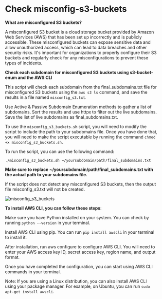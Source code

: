  # Check misconfig-s3-buckets

**What are misconfigured S3 buckets?**

A misconfigured S3 bucket is a cloud storage bucket provided by Amazon Web Services (AWS) that has been set up incorrectly and is publicly accessible. These misconfigured buckets can expose sensitive data and allow unauthorized access, which can lead to data breaches and other security risks. It's important for organizations to properly configure their S3 buckets and regularly check for any misconfigurations to prevent these types of incidents.

 **Check each subdomain for misconfigured S3 buckets using s3-bucket-enum and the AWS CLI**

 This script will check each subdomain from the final_subdomains.txt file for misconfigured S3 buckets using the `aws s3 ls` command, and save the results in a file named  `misconfig_s3.txt`.
 
Use Active & Passive Subdomain Enumeration methods to gather a list of subdomains. Sort the results and use httpx to filter out the live subdomains. Save the list of live subdomains as final_subdomains.txt.

To use the `misconfig_s3_buckets.sh` script, you will need to modify the script to include the path to your subdomains file. Once you have done that, you will need to make the script executable by running the command `chmod +x misconfig_s3_buckets.sh`.

To run the script, you can use the following command:

`./misconfig_s3_buckets.sh ~/yoursubdomain/path/final_subdomains.txt`

**Make sure to replace ~/yoursubdomain/path/final_subdomains.txt with the actual path to your subdomains file.**
 
 If the script does not detect any misconfigured S3 buckets, then the output file misconfig_s3.txt will not be created.

![misconfig_s3_buckets](https://user-images.githubusercontent.com/69983207/229280152-34565244-8d5d-460a-b48d-7ee0675f612a.png)


 **To install AWS CLI, you can follow these steps:**

 Make sure you have Python installed on your system. You can check by running `python --version` in your terminal.

 Install AWS CLI using pip. You can run `pip install awscli` in your terminal to install it.

 After installation, run aws configure to configure AWS CLI. You will need to enter your AWS access key ID, secret access key, region name, and output format.

 Once you have completed the configuration, you can start using AWS CLI commands in your terminal.

 Note: If you are using a Linux distribution, you can also install AWS CLI using your package manager. For example, on Ubuntu, you can run `sudo apt-get install awscli`.
